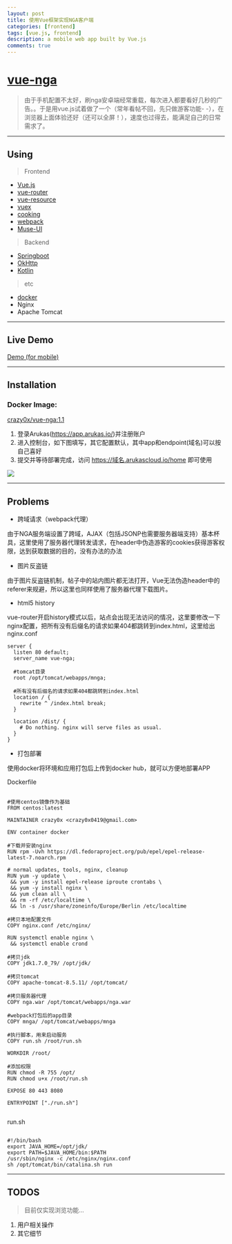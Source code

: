 ```yaml
---
layout: post
title: 使用Vue框架实现NGA客户端
categories: [frontend]
tags: [vue.js, frontend]
description: a mobile web app built by Vue.js
comments: true
---
```


# [vue-nga](https://github.com/crazy0x/vue-nga)

> 由于手机配置不太好，刷nga安卓端经常重载，每次进入都要看好几秒的广告。。于是用vue.js试着做了一个（常年看帖不回，先只做游客功能- -），在浏览器上面体验还好（还可以全屏！），速度也过得去，能满足自己的日常需求了。

***

## Using

> Frontend

- [Vue.js](https://github.com/vuejs/vue)
- [vue-router](https://github.com/vuejs/vue-router)
- [vue-resource](https://github.com/pagekit/vue-resource)
- [vuex](https://github.com/vuejs/vuex)
- [cooking](https://github.com/elemefe/cooking/)
- [webpack](https://github.com/webpack/webpack)
- [Muse-UI](https://github.com/museui/muse-ui)

> Backend

- [Springboot](https://github.com/spring-projects/spring-boot)
- [OkHttp](https://github.com/square/okhttp)
- [Kotlin](https://github.com/JetBrains/kotlin)

> etc

- [docker](https://www.docker.com/)
- Nginx
- Apache Tomcat

***

## Live Demo

[Demo (for mobile)](http://crazy0x-vue-nga.daoapp.io/home)

***

## Installation

### Docker Image:

[crazy0x/vue-nga:1.1](https://hub.docker.com/r/crazy0x/vue-nga/tags/)

1. 登录Arukas(https://app.arukas.io/)并注册账户
2. 进入控制台，如下图填写，其它配置默认，其中app和endpoint(域名)可以按自己喜好
3. 提交并等待部署完成，访问 https://域名.arukascloud.io/home 即可使用

![](http://www.z4a.net/images/2017/01/26/QQ20170126-0950072x.png)

***

## Problems

- 跨域请求（webpack代理）

由于NGA服务端设置了跨域，AJAX（包括JSONP也需要服务器端支持）基本杯具，这里使用了服务器代理转发请求，在header中伪造游客的cookies获得游客权限，达到获取数据的目的，没有办法的办法

- 图片反盗链


由于图片反盗链机制，帖子中的站内图片都无法打开，Vue无法伪造header中的referer来规避，所以这里也同样使用了服务器代理下载图片。

- html5 history

vue-router开启history模式以后，站点会出现无法访问的情况，这里要修改一下nginx配置，把所有没有后缀名的请求如果404都跳转到index.html，这里给出nginx.conf

```
server {
  listen 80 default;
  server_name vue-nga;

  #tomcat目录
  root /opt/tomcat/webapps/mnga;

  #所有没有后缀名的请求如果404都跳转到index.html
  location / {
    rewrite ^ /index.html break;
  }

  location /dist/ {
    # Do nothing. nginx will serve files as usual.
  }
}

```

- 打包部署

使用docker将环境和应用打包后上传到docker hub，就可以方便地部署APP

Dockerfile

```

#使用centos镜像作为基础
FROM centos:latest

MAINTAINER crazy0x <crazy0x0419@gmail.com>

ENV container docker

#下载并安装nginx
RUN rpm -Uvh https://dl.fedoraproject.org/pub/epel/epel-release-latest-7.noarch.rpm

# normal updates, tools, nginx, cleanup
RUN yum -y update \
 && yum -y install epel-release iproute crontabs \
 && yum -y install nginx \
 && yum clean all \
 && rm -rf /etc/localtime \
 && ln -s /usr/share/zoneinfo/Europe/Berlin /etc/localtime

#拷贝本地配置文件
COPY nginx.conf /etc/nginx/

RUN systemctl enable nginx \
 && systemctl enable crond

#拷贝jdk
COPY jdk1.7.0_79/ /opt/jdk/

#拷贝tomcat
COPY apache-tomcat-8.5.11/ /opt/tomcat/

#拷贝服务器代理
COPY nga.war /opt/tomcat/webapps/nga.war

#webpack打包后的app目录
COPY mnga/ /opt/tomcat/webapps/mnga

#执行脚本，用来启动服务
COPY run.sh /root/run.sh

WORKDIR /root/

#添加权限
RUN chmod -R 755 /opt/
RUN chmod u+x /root/run.sh

EXPOSE 80 443 8080

ENTRYPOINT ["./run.sh"]


```

run.sh

```

#!/bin/bash
export JAVA_HOME=/opt/jdk/
export PATH=$JAVA_HOME/bin:$PATH
/usr/sbin/nginx -c /etc/nginx/nginx.conf
sh /opt/tomcat/bin/catalina.sh run

```

***

## TODOS

> 目前仅实现浏览功能...

1. 用户相关操作
2. 其它细节
